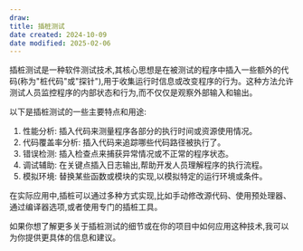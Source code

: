 ```yaml
---
draw:
title: 插桩测试
date created: 2024-10-09
date modified: 2025-02-06
---
```


插桩测试是一种软件测试技术,其核心思想是在被测试的程序中插入一些额外的代码(称为"桩代码"或"探针"),用于收集运行时信息或改变程序的行为。这种方法允许测试人员监控程序的内部状态和行为,而不仅仅是观察外部输入和输出。

以下是插桩测试的一些主要特点和用途:

1. 性能分析: 插入代码来测量程序各部分的执行时间或资源使用情况。
2. 代码覆盖率分析: 插入代码来追踪哪些代码路径被执行了。
3. 错误检测: 插入检查点来捕获异常情况或不正常的程序状态。
4. 调试辅助: 在关键点插入日志输出,帮助开发人员理解程序的执行流程。
5. 模拟环境: 替换某些函数或模块的实现,以模拟特定的运行环境或条件。

在实际应用中,插桩可以通过多种方式实现,比如手动修改源代码、使用预处理器、通过编译器选项,或者使用专门的插桩工具。

如果你想了解更多关于插桩测试的细节或在你的项目中如何应用这种技术,我可以为你提供更具体的信息和建议。
